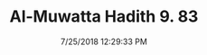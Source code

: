 ---
title        : "Al-Muwatta Hadith 9. 83"
date         : 7/25/2018 12:29:33 PM
draft        : false
type         : "hadith"
layout       : "hadith"
BookCode     : "AMH"
VolumeNumber : "9"
HadithNumber : "83"
categories  :  ["Prayer, Shortening - How to Do the Prayer in General"]
---
